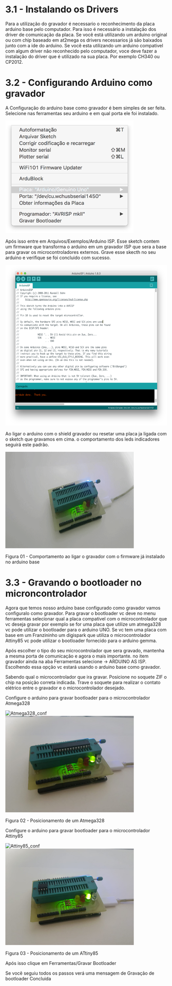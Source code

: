 # 3.1 - Instalando os Drivers

  Para a utilização do gravador é necessario o reconhecimento da placa arduino base pelo computador. Para isso é necessário a instalação dos driver de comunicação da placa.
  Se você está utilizando um arduino original ou com chip baseado em at2mega os drivers necessarios já são baixados junto com a ide do arduino.
  Se você esta utilizando um arduino compativel com algum driver não reconhecido pelo computador, voce deve fazer a instalação do driver que é utilizado na sua placa. Por exemplo CH340 ou CP2012.
  
# 3.2 - Configurando Arduino como gravador
  A Configuração do arduino base como gravador é bem simples de ser feita. Selecione nas ferramentas seu arduino e em qual porta ele foi instalado.
     
<img alt="ISP conf" src="./ISP_Burn.png"  width="400" height="350">  
  
  Após isso entre em Arquivos/Exemplos/Arduino ISP.
  Esse sketch contem um firmware que transforma o arduino em um gravador ISP que sera a base para gravar os microcontroladores externos. 
  Grave esse skecth no seu arduino e verifique se foi concluido com sucesso.
  
<img alt="ISP Code" src="./ISP_ok.png"  width="600" height="500">
     
  Ao ligar o arduino com o shield gravador ou resetar uma placa ja ligada com o sketch que gravamos em cima. o comportamento dos leds indicadores seguirá este padrão.
  
<img alt="Power On" src="./power.gif"  width="400" height="300">

Figura 01 - Comportamento ao ligar o gravador com o firmware já instalado no arduino base
  
# 3.3 - Gravando o bootloader no microncontrolador
  Agora que temos nosso arduino base configurado como gravador vamos configuralo como gravador. Para gravar o bootloader vc deve no menu ferramentas selecionar qual a placa compativel com o microcontrolador que vc deseja gravar por exemplo se for uma placa que utilize um atmega328 vc pode utilizar o bootloader para o arduino UNO. Se vc tem uma placa com base em um Franzininho um digispark que utiliza o microcontrolador Attiny85 vc pode utilizar o bootloader fornecido para o arduino gemma.
  
  Após escolher o tipo do seu microcontrolador que sera gravado, mantenha a mesma porta de comunicação e agora o mais importante. no item gravador ainda na aba Ferramentas selecione -> ARDUINO AS ISP. Escolhendo essa opção vc estará usando o arduino base como gravador.
  
  Sabendo qual o microcontrolador que ira gravar. Posicione no soquete ZIF o chip na posição correta indicada. Trave o soquete para realizar o contato elétrico entre o gravador e o microcontrolador desejado.
  
  Configure o arduino para gravar bootloader para o microcontrolador Atmega328
  
<img alt="Atmega328_conf" src="./Boot_uno.jpg"  width="400" height="300">
  
<img alt="Atmega328" src="./boot328.jpg"  width="400" height="300">

Figura 02 - Posicionamento de um Atmega328

  Configure o arduino para gravar bootloader para o microcontrolador Attiny85
  
<img alt="Attiny85_conf" src="./Boot_attiny85.jpg"  width="400" height="300">

<img alt="ATtiny85" src="./boot85.jpg"  width="400" height="300">

Figura 03 - Posicionamento de um ATtiny85

  Após isso clique em Ferramentas/Gravar Bootloader
  
  Se você seguiu todos os passos verá uma mensagem de Gravação de bootloader Concluida 
